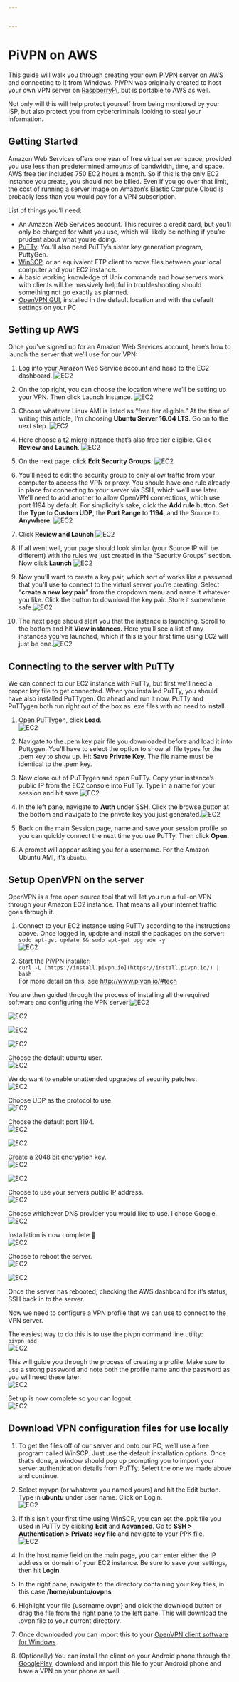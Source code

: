 ```yaml
---


---
```


<h1 id="pivpn-on-aws">PiVPN on AWS</h1>
<p>This guide will walk you through creating your own <a href="http://www.pivpn.io">PiVPN</a> server on <a href="https://aws.amazon.com/">AWS</a> and connecting to it from Windows. PiVPN was originally created to host your own VPN server on <a href="https://www.raspberrypi.org/">RaspberryPi</a>, but is portable to AWS as well.</p>
<p>Not only will this will help protect yourself from being monitored by your ISP, but also protect you from cybercriminals looking to steal your information.</p>
<h2 id="getting-started">Getting Started</h2>
<p>Amazon Web Services offers one year of free virtual server space, provided you use less than predetermined amounts of bandwidth, time, and space. AWS free tier includes 750 EC2 hours a month. So if this is the only EC2 instance you create, you should not be billed. Even if you go over that limit, the cost of running a server image on Amazon’s Elastic Compute Cloud is probably less than you would pay for a VPN subscription.</p>
<p>List of things you’ll need:</p>
<ul>
<li>An Amazon Web Services account. This requires a credit card, but you’ll only be charged for what you use, which will likely be nothing if you’re prudent about what you’re doing.</li>
<li><a href="https://www.chiark.greenend.org.uk/~sgtatham/putty/latest.html">PuTTy</a>. You’ll also need PuTTy’s sister key generation program, PuttyGen.</li>
<li><a href="https://winscp.net/eng/download.php">WinSCP</a>, or an equivalent FTP client to move files between your local computer and your EC2 instance.</li>
<li>A basic working knowledge of Unix commands and how servers work with clients will be massively helpful in troubleshooting should something not go exactly as planned.</li>
<li><a href="https://openvpn.net/index.php/open-source/downloads.html">OpenVPN GUI</a>, installed in the default location and with the default settings on your PC</li>
</ul>
<h2 id="setting-up-aws">Setting up AWS</h2>
<p>Once you’ve signed up for an Amazon Web Services account, here’s how to launch the server that we’ll use for our VPN:</p>
<ol>
<li>
<p>Log into your Amazon Web Service account and head to the EC2 dashboard. <img src="https://github.com/ctomford/PiVPN-AWS/blob/master/screenshots/Screenshot_1.png" alt="EC2"></p>
</li>
<li>
<p>On the top right, you can choose the location where we’ll be setting up your VPN. Then click Launch Instance. <img src="https://github.com/ctomford/PiVPN-AWS/blob/master/screenshots/Screenshot_2.png" alt="EC2"></p>
</li>
<li>
<p>Choose whatever Linux AMI is listed as “free tier eligible.” At the time of writing this article, I’m choosing <strong>Ubuntu Server 16.04 LTS</strong>. Go on to the next step. <img src="https://github.com/ctomford/PiVPN-AWS/blob/master/screenshots/Screenshot_3.png" alt="EC2"></p>
</li>
<li>
<p>Here choose a t2.micro instance that’s also free tier eligible. Click <strong>Review and Launch</strong>. <img src="https://github.com/ctomford/PiVPN-AWS/blob/master/screenshots/Screenshot_4.png" alt="EC2"></p>
</li>
<li>
<p>On the next page, click <strong>Edit Security Groups</strong>. <img src="https://github.com/ctomford/PiVPN-AWS/blob/master/screenshots/Screenshot_5.png" alt="EC2"></p>
</li>
<li>
<p>You’ll need to edit the security group to only allow traffic from your computer to access the VPN or proxy. You should have one rule already in place for connecting to your server via SSH, which we’ll use later. We’ll need to add another to allow OpenVPN connections, which use port 1194 by default. For simplicity’s sake, click the  <strong>Add rule</strong>  button. Set the  <strong>Type</strong>  to  <strong>Custom UDP</strong>, the <strong>Port Range</strong>  to <strong>1194</strong>, and the Source to  <strong>Anywhere</strong>. <img src="https://github.com/ctomford/PiVPN-AWS/blob/master/screenshots/Screenshot_6.png" alt="EC2"></p>
</li>
<li>
<p>Click <strong>Review and Launch</strong> <img src="https://github.com/ctomford/PiVPN-AWS/blob/master/screenshots/Screenshot_7.png" alt="EC2"></p>
</li>
<li>
<p>If all went well, your page should look similar (your Source IP will be different) with the rules we just created in the “Security Groups” section. Now click <strong>Launch</strong> <img src="https://github.com/ctomford/PiVPN-AWS/blob/master/screenshots/Screenshot_8.png" alt="EC2"></p>
</li>
<li>
<p>Now you’ll want to create a key pair, which sort of works like a password that you’ll use to connect to the virtual server you’re creating. Select “<strong>create a new key pair</strong>” from the dropdown menu and name it whatever you like. Click the button to download the key pair. Store it somewhere safe.<img src="https://github.com/ctomford/PiVPN-AWS/blob/master/screenshots/Screenshot_9.png" alt="EC2"></p>
</li>
<li>
<p>The next page should alert you that the instance is launching. Scroll to the bottom and hit <strong>View instances.</strong> Here you’ll see a list of any instances you’ve launched, which if this is your first time using EC2 will just be one.<img src="https://github.com/ctomford/PiVPN-AWS/blob/master/screenshots/Screenshot_10.png" alt="EC2"></p>
</li>
</ol>
<h2 id="connecting-to-the-server-with-putty">Connecting to the server with PuTTy</h2>
<p>We can connect to our EC2 instance with PuTTy, but first we’ll need a proper key file to get connected. When you installed PuTTy, you should have also installed PuTTygen. Go ahead and run it now. PuTTy and PuTTygen both run right out of the box as .exe files with no need to install.</p>
<ol>
<li>
<p>Open PuTTygen, click <strong>Load</strong>.<br>
<img src="https://github.com/ctomford/PiVPN-AWS/blob/master/screenshots/Screenshot_11.png" alt="EC2"></p>
</li>
<li>
<p>Navigate to the .pem key pair file you downloaded before and load it into Puttygen. You’ll have to select the option to show all file types for the .pem key to show up. Hit <strong>Save Private Key</strong>. The file name must be identical to the .pem key.</p>
</li>
<li>
<p>Now close out of PuTTygen and open PuTTy. Copy your instance’s public IP from the EC2 console into PuTTy. Type in a name for your session and hit save.<img src="https://github.com/ctomford/PiVPN-AWS/blob/master/screenshots/Screenshot_12.png" alt="EC2"></p>
</li>
<li>
<p>In the left pane, navigate to <strong>Auth</strong> under SSH. Click the browse button at the bottom and navigate to the private key you just generated.<img src="https://github.com/ctomford/PiVPN-AWS/blob/master/screenshots/Screenshot_13.png" alt="EC2"></p>
</li>
<li>
<p>Back on the main Session page, name and save your session profile so you can quickly connect the next time you use PuTTy. Then click <strong>Open</strong>.</p>
</li>
<li>
<p>A prompt will appear asking you for a username. For the Amazon Ubuntu AMI, it’s <code>ubuntu</code>.</p>
</li>
</ol>
<h2 id="setup-openvpn-on-the-server">Setup OpenVPN on the server</h2>
<p>OpenVPN is a free open source tool that will let you run a full-on VPN through your Amazon EC2 instance. That means all your internet traffic goes through it.</p>
<ol>
<li>
<p>Connect to your EC2 instance using PuTTy according to the instructions above. Once logged in, update and install the packages on the server:<br>
<code>sudo apt-get update &amp;&amp; sudo apt-get upgrade -y</code><br>
<img src="https://github.com/ctomford/PiVPN-AWS/blob/master/screenshots/Screenshot_14.png" alt="EC2"></p>
</li>
<li>
<p>Start the PiVPN installer:<br>
<code>curl -L [https://install.pivpn.io](https://install.pivpn.io/) | bash</code><br>
For more detail on this, see <a href="http://www.pivpn.io/#tech">http://www.pivpn.io/#tech</a></p>
</li>
</ol>
<p>You are then guided through the process of installing all the required software and configuring the VPN server:<img src="https://github.com/ctomford/PiVPN-AWS/blob/master/screenshots/Screenshot_15.png" alt="EC2"></p>
<p><img src="https://github.com/ctomford/PiVPN-AWS/blob/master/screenshots/Screenshot_16.png" alt="EC2"></p>
<p><img src="https://github.com/ctomford/PiVPN-AWS/blob/master/screenshots/Screenshot_17.png" alt="EC2"></p>
<p><img src="https://github.com/ctomford/PiVPN-AWS/blob/master/screenshots/Screenshot_18.png" alt="EC2"></p>
<p>Choose the default ubuntu user.<br>
<img src="https://github.com/ctomford/PiVPN-AWS/blob/master/screenshots/Screenshot_19.png" alt="EC2"></p>
<p>We do want to enable unattended upgrades of security patches.<br>
<img src="https://github.com/ctomford/PiVPN-AWS/blob/master/screenshots/Screenshot_20.png" alt="EC2"></p>
<p>Choose UDP as the protocol to use.<br>
<img src="https://github.com/ctomford/PiVPN-AWS/blob/master/screenshots/Screenshot_21.png" alt="EC2"></p>
<p>Choose the default port 1194.<br>
<img src="https://github.com/ctomford/PiVPN-AWS/blob/master/screenshots/Screenshot_22.png" alt="EC2"></p>
<p><img src="https://github.com/ctomford/PiVPN-AWS/blob/master/screenshots/Screenshot_23.png" alt="EC2"></p>
<p>Create a 2048 bit encryption key.<br>
<img src="https://github.com/ctomford/PiVPN-AWS/blob/master/screenshots/Screenshot_24.png" alt="EC2"></p>
<p><img src="https://github.com/ctomford/PiVPN-AWS/blob/master/screenshots/Screenshot_25.png" alt="EC2"></p>
<p>Choose to use your servers public IP address.<br>
<img src="https://github.com/ctomford/PiVPN-AWS/blob/master/screenshots/Screenshot_26.png" alt="EC2"></p>
<p>Choose whichever DNS provider you would like to use. I chose Google.<br>
<img src="https://github.com/ctomford/PiVPN-AWS/blob/master/screenshots/Screenshot_27.png" alt="EC2"></p>
<p>Installation is now complete 🙂<br>
<img src="https://github.com/ctomford/PiVPN-AWS/blob/master/screenshots/Screenshot_28.png" alt="EC2"></p>
<p>Choose to reboot the server.<br>
<img src="https://github.com/ctomford/PiVPN-AWS/blob/master/screenshots/Screenshot_29.png" alt="EC2"></p>
<p><img src="https://github.com/ctomford/PiVPN-AWS/blob/master/screenshots/Screenshot_30.png" alt="EC2"></p>
<p>Once the server has rebooted, checking the AWS dashboard for it’s status, SSH back in to the server.</p>
<p>Now we need to configure a VPN profile that we can use to connect to the VPN server.</p>
<p>The easiest way to do this is to use the ​​​​pivpn command line utility:<br>
<code>pivpn add</code><br>
<img src="https://github.com/ctomford/PiVPN-AWS/blob/master/screenshots/Screenshot_31.png" alt="EC2"></p>
<p>This will guide you through the process of creating a profile. Make sure to use a strong password and note both the profile name and the password as you will need these later.<br>
<img src="https://github.com/ctomford/PiVPN-AWS/blob/master/screenshots/Screenshot_32.png" alt="EC2"></p>
<p>Set up is now complete so you can logout.<br>
<img src="https://github.com/ctomford/PiVPN-AWS/blob/master/screenshots/Screenshot_33.png" alt="EC2"></p>
<h2 id="download-vpn-configuration-files-for-use-locally">Download VPN configuration files for use locally</h2>
<ol>
<li>
<p>To get the files off of our server and onto our PC, we’ll use a free program called WinSCP. Just use the default installation options. Once that’s done, a window should pop up prompting you to import your server authentication details from PuTTy. Select the one we made above and continue.</p>
</li>
<li>
<p>Select myvpn (or whatever you named yours) and hit the Edit button. Type in <strong>ubuntu</strong> under user name. Click on Login.<br>
<img src="https://github.com/ctomford/PiVPN-AWS/blob/master/screenshots/Screenshot_34.png" alt="EC2"></p>
</li>
<li>
<p>If this isn’t your first time using WinSCP, you can set the .ppk file you used in PuTTy by clicking <strong>Edit</strong> and <strong>Advanced</strong>. Go to <strong>SSH &gt; Authentication &gt; Private key file</strong> and navigate to your PPK file.<br>
<img src="https://github.com/ctomford/PiVPN-AWS/blob/master/screenshots/Screenshot_35.png" alt="EC2"></p>
</li>
<li>
<p>In the host name field on the main page, you can enter either the IP address or domain of your EC2 instance. Be sure to save your settings, then hit <strong>Login</strong>.</p>
</li>
<li>
<p>In the right pane, navigate to the directory containing your key files, in this case <strong>/home/ubuntu/ovpns</strong></p>
</li>
<li>
<p>Highlight your file {username.ovpn} and click the download button or drag the file from the right pane to the left pane. This will download the .ovpn file to your current directory.</p>
</li>
<li>
<p>Once downloaded you can import this to your <a href="https://openvpn.net/client-connect-vpn-for-windows/">OpenVPN client software for Windows</a>.</p>
</li>
<li>
<p>(Optionally) You can install the client on your Android phone through the <a href="https://play.google.com/store/apps/details?id=de.blinkt.openvpn&amp;hl=en_US">GooglePlay</a>, download and import this file to your Android phone and have a VPN on your phone as well.</p>
</li>
</ol>

